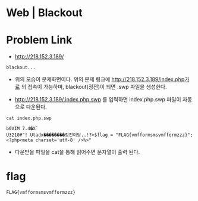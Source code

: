 # Web |  Blackout

# Problem Link
- http://218.152.3.189/

```
blackout...
```

- 위의 모습이 문제화면이다. 위의 문제 링크에 http://218.152.3.189/index.php가로 의 접속이 가능하며, blackout(정전)이 되면 .swp 파일을 생성한다.

- http://218.152.3.189/.index.php.swp 를 입력하면 index.php.swp 파일이 자동으로 다운된다.

```
cat index.php.swp

b0VIM 7.4�X`
U3210#"! Utadx��������정전이당..!?>$flag = "FLAG{vmfformsmsvmfformzzz}";<?php<meta charset='utf-8' />%>"
```
- 다운받을 파일을 cat을 통해 읽어주면 문자열이 출력 된다. 

# flag

```
FLAG{vmfformsmsvmfformzzz}
```
